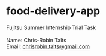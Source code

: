 # food-delivery-app
Fujitsu Summer Internship Trial Task\
\
Name: Chris-Robin Talts \
Email: chrisrobin.talts@gmail.com
